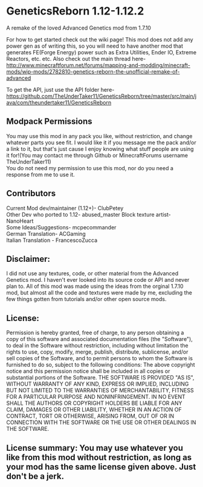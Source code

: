 # GeneticsReborn 1.12-1.12.2
A remake of the loved Advanced Genetics mod from 1.7.10

For how to get started check out the wiki page! This mod does not add any power gen as of writing this, so you will need to have another mod that generates FE(Forge Energy) power such as Extra Utilities, Ender IO, Extreme Reactors, etc. etc.
Also check out the main thread here-http://www.minecraftforum.net/forums/mapping-and-modding/minecraft-mods/wip-mods/2782810-genetics-reborn-the-unofficial-remake-of-advanced

To get the API, just use the API folder here- https://github.com/TheUnderTaker11/GeneticsReborn/tree/master/src/main/java/com/theundertaker11/GeneticsReborn


## Modpack Permissions  
You may use this mod in any pack you like, without restriction, and change whatever parts you see fit. I would like it if you message me the pack and/or a link to it, but that's just cause I enjoy knowing what stuff people are using it for!(You may contact me through Github or MinecraftForums username TheUnderTaker11)    
You do not need my permission to use this mod, nor do you need a response from me to use it.

## Contributors
Current Mod dev/maintainer (1.12+)- ClubPetey                  
Other Dev who ported to 1.12- abused_master
Block texture artist- NanoHeart    
Some Ideas/Suggestions- mcpecommander    
German Translation- ACGaming  
Italian Translation - FrancescoZucca


## Disclaimer:    
I did not use any textures, code, or other material from the Advanced Genetics mod. I haven't ever looked into its source code or API and never plan to. All of this mod was made using the ideas from the orginal 1.7.10 mod, but almost all the code and textures were made by me, excluding the few things gotten from tutorials and/or other open source mods.

## License:    
Permission is hereby granted, free of charge, to any person obtaining a copy of this software and associated documentation files (the "Software"), to deal in the Software without restriction, including without limitation the rights to use, copy, modify, merge, publish, distribute, sublicense, and/or sell copies of the Software, and to permit persons to whom the Software is furnished to do so, subject to the following conditions: The above copyright notice and this permission notice shall be included in all copies or substantial portions of the Software. THE SOFTWARE IS PROVIDED "AS IS", WITHOUT WARRANTY OF ANY KIND, EXPRESS OR IMPLIED, INCLUDING BUT NOT LIMITED TO THE WARRANTIES OF MERCHANTABILITY, FITNESS FOR A PARTICULAR PURPOSE AND NONINFRINGEMENT. IN NO EVENT SHALL THE AUTHORS OR COPYRIGHT HOLDERS BE LIABLE FOR ANY CLAIM, DAMAGES OR OTHER LIABILITY, WHETHER IN AN ACTION OF CONTRACT, TORT OR OTHERWISE, ARISING FROM, OUT OF OR IN CONNECTION WITH THE SOFTWARE OR THE USE OR OTHER DEALINGS IN THE SOFTWARE.

## License summary: You may use whatever you like from this mod without restriction, as long as your mod has the same license given above. Just don't be a jerk.

